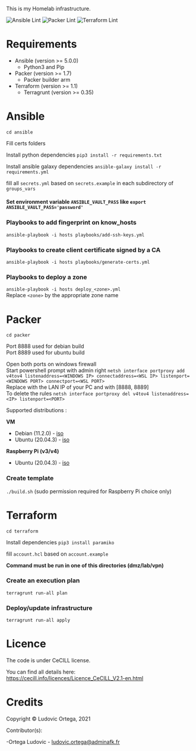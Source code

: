 This is my Homelab infrastructure.

![Ansible Lint](https://github.com/M0NsTeRRR/Homelab-infra/workflows/Ansible%20Lint/badge.svg)
![Packer Lint](https://github.com/M0NsTeRRR/Homelab-infra/workflows/Packer%20Lint/badge.svg)
![Terraform Lint](https://github.com/M0NsTeRRR/Homelab-infra/workflows/Terraform%20Lint/badge.svg)

# Requirements

- Ansible (version >= 5.0.0)
  - Python3 and Pip
- Packer (version >= 1.7)
  - Packer builder arm
- Terraform (version >= 1.1)
  - Terragrunt (version >= 0.35)

# Ansible

`cd ansible`  

Fill certs folders

Install python dependencies `pip3 install -r requirements.txt`

Install ansible galaxy dependencies `ansible-galaxy install -r requirements.yml`

fill all `secrets.yml` based on `secrets.example` in each subdirectory of `groups_vars`

#### Set environment variable `ANSIBLE_VAULT_PASS` like `export ANSIBLE_VAULT_PASS='password'`

### Playbooks to add fingerprint on know_hosts

`ansible-playbook -i hosts playbooks/add-ssh-keys.yml`

### Playbooks to create client certificate signed by a CA

`ansible-playbook -i hosts playbooks/generate-certs.yml`

### Playbooks to deploy a zone

`ansible-playbook -i hosts deploy_<zone>.yml`  
Replace `<zone>` by the appropriate zone name

# Packer
`cd packer`

Port 8888 used for debian build  
Port 8889 used for ubuntu build  

Open both ports on windows firewall  
Start powershell prompt with admin right `netsh interface portproxy add v4tov4 listenaddress=<WINDOWS IP> connectaddress=<WSL IP> listenport=<WINDOWS PORT> connectport=<WSL PORT>`  
Replace <IP> with the LAN IP of your PC and <PORT> with [8888, 8889]  
To delete the rules `netsh interface portproxy del v4tov4 listenaddress=<IP> listenport=<PORT>`

Supported distributions :

**VM**

- Debian (11.2.0) - [iso](https://cdimage.debian.org/debian-cd/current/amd64/iso-cd/debian-11.2.0-amd64-netinst.iso)
- Ubuntu (20.04.3) - [iso](http://cdimage.ubuntu.com/ubuntu-legacy-server/releases/20.04.3/release/ubuntu-20.04.3-legacy-server-amd64.iso)

**Raspberry Pi (v3/v4)**

- Ubuntu (20.04.3) - [iso](https://cdimage.ubuntu.com/releases/20.04.3/release/ubuntu-20.04.3-preinstalled-server-arm64+raspi.img.xz)

### Create template

`./build.sh` (sudo permission required for Raspberry Pi choice only)

# Terraform

`cd terraform`  

Install dependencies `pip3 install paramiko`

fill `account.hcl` based on `account.example`

**Command must be run in one of this directories (dmz/lab/vpn)**

### Create an execution plan

`terragrunt run-all plan`

### Deploy/update infrastructure

`terragrunt run-all apply`

# Licence

The code is under CeCILL license.

You can find all details here: https://cecill.info/licences/Licence_CeCILL_V2.1-en.html

# Credits

Copyright © Ludovic Ortega, 2021

Contributor(s):

-Ortega Ludovic - ludovic.ortega@adminafk.fr
